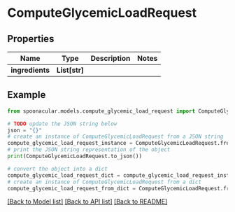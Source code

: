 # ComputeGlycemicLoadRequest



## Properties

Name | Type | Description | Notes
------------ | ------------- | ------------- | -------------
**ingredients** | **List[str]** |  | 

## Example

```python
from spoonacular.models.compute_glycemic_load_request import ComputeGlycemicLoadRequest

# TODO update the JSON string below
json = "{}"
# create an instance of ComputeGlycemicLoadRequest from a JSON string
compute_glycemic_load_request_instance = ComputeGlycemicLoadRequest.from_json(json)
# print the JSON string representation of the object
print(ComputeGlycemicLoadRequest.to_json())

# convert the object into a dict
compute_glycemic_load_request_dict = compute_glycemic_load_request_instance.to_dict()
# create an instance of ComputeGlycemicLoadRequest from a dict
compute_glycemic_load_request_from_dict = ComputeGlycemicLoadRequest.from_dict(compute_glycemic_load_request_dict)
```
[[Back to Model list]](../README.md#documentation-for-models) [[Back to API list]](../README.md#documentation-for-api-endpoints) [[Back to README]](../README.md)


